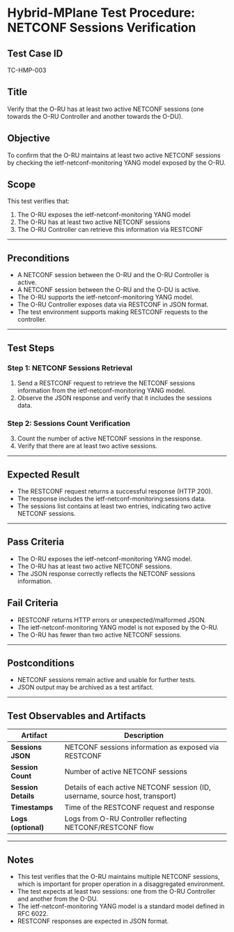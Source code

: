 # Hybrid-MPlane Test Procedure: NETCONF Sessions Verification

## Test Case ID
TC-HMP-003

## Title
Verify that the O-RU has at least two active NETCONF sessions (one towards the O-RU Controller and another towards the O-DU).

## Objective
To confirm that the O-RU maintains at least two active NETCONF sessions by checking the ietf-netconf-monitoring YANG model exposed by the O-RU.

## Scope
This test verifies that:
1. The O-RU exposes the ietf-netconf-monitoring YANG model
2. The O-RU has at least two active NETCONF sessions
3. The O-RU Controller can retrieve this information via RESTCONF

---

## Preconditions
- A NETCONF session between the O-RU and the O-RU Controller is active.
- A NETCONF session between the O-RU and the O-DU is active.
- The O-RU supports the ietf-netconf-monitoring YANG model.
- The O-RU Controller exposes data via RESTCONF in JSON format.
- The test environment supports making RESTCONF requests to the controller.

---

## Test Steps

### Step 1: NETCONF Sessions Retrieval
1. Send a RESTCONF request to retrieve the NETCONF sessions information from the ietf-netconf-monitoring YANG model.
2. Observe the JSON response and verify that it includes the sessions data.

### Step 2: Sessions Count Verification
3. Count the number of active NETCONF sessions in the response.
4. Verify that there are at least two active sessions.

---

## Expected Result
- The RESTCONF request returns a successful response (HTTP 200).
- The response includes the ietf-netconf-monitoring:sessions data.
- The sessions list contains at least two entries, indicating two active NETCONF sessions.

---

## Pass Criteria
- The O-RU exposes the ietf-netconf-monitoring YANG model.
- The O-RU has at least two active NETCONF sessions.
- The JSON response correctly reflects the NETCONF sessions information.

## Fail Criteria
- RESTCONF returns HTTP errors or unexpected/malformed JSON.
- The ietf-netconf-monitoring YANG model is not exposed by the O-RU.
- The O-RU has fewer than two active NETCONF sessions.

---

## Postconditions
- NETCONF sessions remain active and usable for further tests.
- JSON output may be archived as a test artifact.

---

## Test Observables and Artifacts

| Artifact | Description |
|----------|-------------|
| **Sessions JSON** | NETCONF sessions information as exposed via RESTCONF |
| **Session Count** | Number of active NETCONF sessions |
| **Session Details** | Details of each active NETCONF session (ID, username, source host, transport) |
| **Timestamps** | Time of the RESTCONF request and response |
| **Logs (optional)** | Logs from O-RU Controller reflecting NETCONF/RESTCONF flow |

---

## Notes
- This test verifies that the O-RU maintains multiple NETCONF sessions, which is important for proper operation in a disaggregated environment.
- The test expects at least two sessions: one from the O-RU Controller and another from the O-DU.
- The ietf-netconf-monitoring YANG model is a standard model defined in RFC 6022.
- RESTCONF responses are expected in JSON format.
